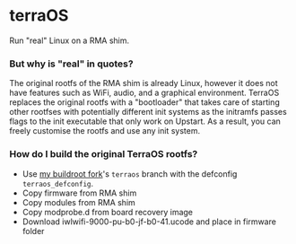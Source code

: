 # terraOS
Run "real" Linux on a RMA shim.

### But why is "real" in quotes?
The original rootfs of the RMA shim is already Linux, however it does not have features such as WiFi, audio, and a graphical environment. TerraOS replaces the original rootfs with a "bootloader" that takes care of starting other rootfses with potentially different init systems as the initramfs passes flags to the init executable that only work on Upstart. As a result, you can freely customise the rootfs and use any init system.

### How do I build the original TerraOS rootfs?
- Use [my buildroot fork](https://github.com/r58Playz/buildroot)'s `terraos` branch with the defconfig `terraos_defconfig`.
- Copy firmware from RMA shim
- Copy modules from RMA shim
- Copy modprobe.d from board recovery image
- Download iwlwifi-9000-pu-b0-jf-b0-41.ucode and place in firmware folder
